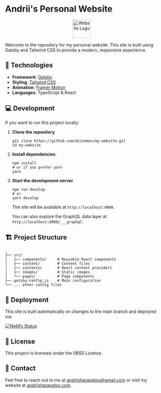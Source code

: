 # Andrii's Personal Website

<p align="center">
  <img alt="Website Logo" src="https://www.gatsbyjs.com/Gatsby-Monogram.svg" width="60" />
</p>

Welcome to the repository for my personal website. This site is built using Gatsby and Tailwind CSS to provide a modern, responsive experience.

## 🚀 Technologies

- **Framework**: [Gatsby](https://www.gatsbyjs.com/)
- **Styling**: [Tailwind CSS](https://tailwindcss.com/)
- **Animation**: [Framer Motion](https://www.framer.com/motion/)
- **Languages**: TypeScript & React

## 💻 Development

If you want to run this project locally:

1. **Clone the repository**

   ```shell
   git clone https://github.com/dzinemon/my-website.git
   cd my-website
   ```

2. **Install dependencies**

   ```shell
   npm install
   # or if you prefer yarn
   yarn
   ```

3. **Start the development server**

   ```shell
   npm run develop
   # or
   yarn develop
   ```

   The site will be available at `http://localhost:8000`.
   
   You can also explore the GraphQL data layer at `http://localhost:8000/___graphql`.

## 🏗️ Project Structure

```
.
├── src/
│   ├── components/     # Reusable React components
│   ├── content/        # Content files
│   ├── contexts/       # React context providers
│   ├── images/         # Static images
│   └── pages/          # Page components
├── gatsby-config.js    # Main configuration
└── ... other config files
```

## 🔄 Deployment

This site is built automatically on changes to the main branch and deployed via:

[![Netlify Status](https://api.netlify.com/api/v1/badges/status-badge/deploy-status)](https://app.netlify.com/sites/andrii-sharapatov/deploys)

## 📝 License

This project is licensed under the 0BSD License.

## 📧 Contact

Feel free to reach out to me at [andriisharapatov@gmail.com](mailto:andriisharapatov@gmail.com) or visit my website at [andriisharapatov.com](https://andriisharapatov.com).
